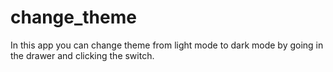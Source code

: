 # change_theme

In this app you can change theme from light mode to dark mode by going in the drawer and clicking the switch.
